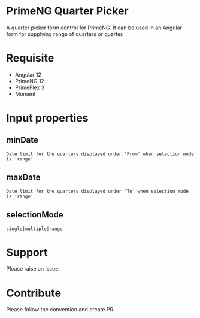 # PrimeNG Quarter Picker

A  quarter picker form control for PrimeNG.
It can be used in an Angular form for supplying range of quarters or quarter.

# Requisite
- Angular 12
- PrimeNG 12
- PrimeFlex 3
- Moment


# Input properties
## minDate
    Date limit for the quarters displayed under 'From' when selection mode is 'range'

## maxDate
    Date limit for the quarters displayed under 'To' when selection mode is 'range'

## selectionMode
    single|multiple|range

# Support
Please raise an issue.

# Contribute
Please follow the convention and create PR.
